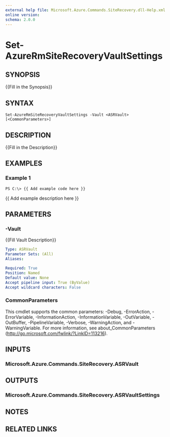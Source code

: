 ```yaml
---
external help file: Microsoft.Azure.Commands.SiteRecovery.dll-Help.xml
online version: 
schema: 2.0.0
---
```


# Set-AzureRmSiteRecoveryVaultSettings

## SYNOPSIS
{{Fill in the Synopsis}}

## SYNTAX

```
Set-AzureRmSiteRecoveryVaultSettings -Vault <ASRVault> [<CommonParameters>]
```

## DESCRIPTION
{{Fill in the Description}}

## EXAMPLES

### Example 1
```
PS C:\> {{ Add example code here }}
```

{{ Add example description here }}

## PARAMETERS

### -Vault
{{Fill Vault Description}}

```yaml
Type: ASRVault
Parameter Sets: (All)
Aliases: 

Required: True
Position: Named
Default value: None
Accept pipeline input: True (ByValue)
Accept wildcard characters: False
```

### CommonParameters
This cmdlet supports the common parameters: -Debug, -ErrorAction, -ErrorVariable, -InformationAction, -InformationVariable, -OutVariable, -OutBuffer, -PipelineVariable, -Verbose, -WarningAction, and -WarningVariable. For more information, see about_CommonParameters (<http://go.microsoft.com/fwlink/?LinkID=113216>).

## INPUTS

### Microsoft.Azure.Commands.SiteRecovery.ASRVault

## OUTPUTS

### Microsoft.Azure.Commands.SiteRecovery.ASRVaultSettings

## NOTES

## RELATED LINKS

